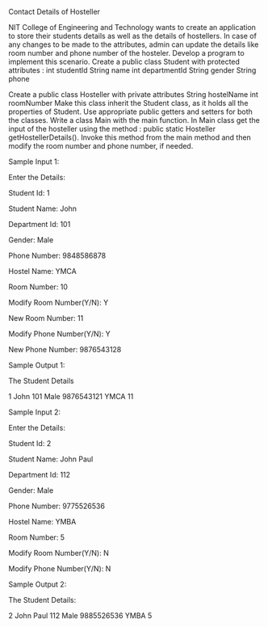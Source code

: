 Contact Details of Hosteller

NIT College of Engineering and Technology wants to create an application to store their students details as well as the details of hostellers.
In case of any changes to be made to the attributes,  admin can update the details like room number and phone number of the hosteler. 
Develop a program to implement this scenario.
Create a public class Student with  protected attributes :
int studentId
String name
int departmentId
String gender
String phone
 
Create a public class Hosteller with private attributes 
 String hostelName 
int roomNumber
Make this class inherit the Student class, as it holds all the properties of Student. 
Use appropriate public getters and setters for both the classes.
Write a class Main with the main function.
In Main class get the input of the hosteller using the method :
public static Hosteller getHostellerDetails().
Invoke this method from the main method and then modify the room number and phone number, if needed.

Sample Input 1:

Enter the Details:

Student Id:   1

Student Name:  John

Department Id:  101

Gender:  Male

Phone Number: 9848586878

Hostel Name:  YMCA

Room Number:  10

Modify Room Number(Y/N): Y

New Room Number: 11

Modify Phone Number(Y/N): Y

New Phone Number: 9876543128

Sample Output 1:

The Student Details

1 John 101 Male 9876543121 YMCA 11

Sample Input 2:

Enter the Details: 

Student Id: 2

Student Name: John Paul

Department Id: 112

Gender: Male

Phone Number: 9775526536

Hostel Name: YMBA

Room Number: 5

Modify Room Number(Y/N): N

Modify Phone Number(Y/N): N

Sample Output 2:

The Student Details:

2 John Paul 112 Male 9885526536 YMBA 5

